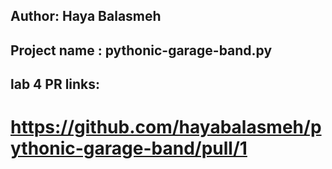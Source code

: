 ## Author: Haya Balasmeh
## Project name : pythonic-garage-band.py


## lab 4 PR links:
# https://github.com/hayabalasmeh/pythonic-garage-band/pull/1